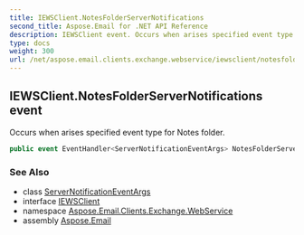 ```yaml
---
title: IEWSClient.NotesFolderServerNotifications
second_title: Aspose.Email for .NET API Reference
description: IEWSClient event. Occurs when arises specified event type for Notes folder
type: docs
weight: 300
url: /net/aspose.email.clients.exchange.webservice/iewsclient/notesfolderservernotifications/
---
```

## IEWSClient.NotesFolderServerNotifications event

Occurs when arises specified event type for Notes folder.

```csharp
public event EventHandler<ServerNotificationEventArgs> NotesFolderServerNotifications;
```

### See Also

* class [ServerNotificationEventArgs](../../servernotificationeventargs/)
* interface [IEWSClient](../)
* namespace [Aspose.Email.Clients.Exchange.WebService](../../iewsclient/)
* assembly [Aspose.Email](../../../)


